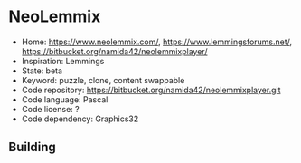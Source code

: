 # NeoLemmix

- Home: https://www.neolemmix.com/, https://www.lemmingsforums.net/, https://bitbucket.org/namida42/neolemmixplayer/
- Inspiration: Lemmings
- State: beta
- Keyword: puzzle, clone, content swappable
- Code repository: https://bitbucket.org/namida42/neolemmixplayer.git
- Code language: Pascal
- Code license: ?
- Code dependency: Graphics32

## Building

